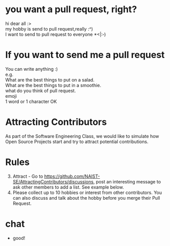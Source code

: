# you want a pull request, right?
hi dear all :>  
my hobby is send to pull request,really :^)  
I want to send to pull request to everyone *<|:‑)  
  
# If you want to send me a pull request
You can write anything :)  
e.g.  
What are the best things to put on a salad.  
What are the best things to put in a smoothie.  
what do you think of pull request.  
emoji  
1 word or 1 character OK  
  
# Attracting Contributors
As part of the Software Engineering Class, we would like to simulate how Open Source Projects start and try to attract potential contributions.

# Rules
3. Attract - Go to https://github.com/NAIST-SE/AttractingContributors/discussions, post an interesting message to ask other members to add a list. See example below.
4. Please collect up to 10 hobbies or interest from other contributors. You can also discuss and talk about the hobby before you merge their Pull Request.

# chat
- good!